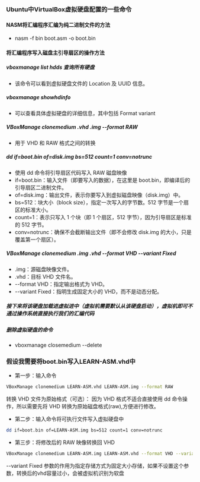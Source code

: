 ### Ubuntu中VirtualBox虚拟硬盘配置的一些命令

#### NASM将汇编程序汇编为纯二进制文件的方法
* nasm -f bin boot.asm -o boot.bin

#### 将汇编程序写入磁盘主引导扇区的操作方法
##### vboxmanage list hdds 查询所有硬盘
* 该命令可以看到虚拟硬盘文件的 Location 及 UUID 信息。
##### vboxmanage showhdinfo <UUID>
* 可以查看具体虚拟硬盘的详细信息，其中包括 Format variant
##### VBoxManage clonemedium <source>.vhd <dest>.img --format RAW
* 用于 VHD 和 RAW 格式之间的转换
##### dd if=boot.bin of=disk.img bs=512 count=1 conv=notrunc
* 使用 dd 命令将引导扇区代码写入 RAW 磁盘映像
* if=boot.bin：输入文件（即要写入的数据），在这里是 boot.bin，即编译后的引导扇区二进制文件。
* of=disk.img：输出文件，表示你要写入到虚拟磁盘映像（disk.img）中。
* bs=512：块大小（block size），指定一次写入的字节数。512 字节是一个扇区的标准大小。
* count=1：表示只写入 1 个块（即 1 个扇区，512 字节），因为引导扇区是标准的 512 字节。
* conv=notrunc：确保不会截断输出文件（即不会修改 disk.img 的大小，只是覆盖第一个扇区）。
##### VBoxManage clonemedium <source>.img <dest>.vhd --format VHD --variant Fixed
* <source>.img：源磁盘映像文件。
* <dest>.vhd：目标 VHD 文件名。
* --format VHD：指定输出格式为 VHD。
* --variant Fixed：指明生成固定大小的 VHD，而不是动态分配。
##### 接下来将该硬盘加载进虚拟进中（虚拟机需要默认从该硬盘启动），虚拟机即可不通过操作系统直接执行我们的汇编代码
##### 删除虚拟硬盘的命令
* vboxmanage closemedium <UUID> --delete

### 假设我需要将boot.bin写入LEARN-ASM.vhd中
* 第一步：输入命令
```bash
VBoxManage clonemedium LEARN-ASM.vhd LEARN-ASM.img --format RAW
```
转换 VHD 文件为原始格式（可选）： 因为 VHD 格式不适合直接使用 dd 命令操作，所以需要先将 VHD 转换为原始磁盘格式(raw),方便进行修改。
* 第二步：输入命令将可执行文件写入虚拟硬盘中
```bash
dd if=boot.bin of=LEARN-ASM.img bs=512 count=1 conv=notrunc
```
* 第三步：将修改后的 RAW 映像转换回 VHD
```bash
VBoxManage clonemedium LEARN-ASM.img LEARN-ASM.vhd --format VHD --variant Fixed
```
--variant Fixed 参数的作用为指定存储方式为固定大小存储，如果不设置这个参数，转换后的vhd容量过小，会被虚拟机识别为软盘
